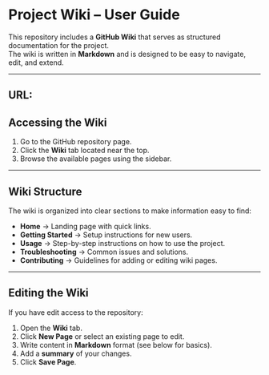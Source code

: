 #  Project Wiki – User Guide

This repository includes a **GitHub Wiki** that serves as structured documentation for the project.  
The wiki is written in **Markdown** and is designed to be easy to navigate, edit, and extend.

---
URL: 
---

##  Accessing the Wiki
1. Go to the GitHub repository page.  
2. Click the **Wiki** tab located near the top.  
3. Browse the available pages using the sidebar.  

---

##  Wiki Structure
The wiki is organized into clear sections to make information easy to find:

- **Home** → Landing page with quick links.  
- **Getting Started** → Setup instructions for new users.  
- **Usage** → Step-by-step instructions on how to use the project.  
- **Troubleshooting** → Common issues and solutions.  
- **Contributing** → Guidelines for adding or editing wiki pages.  

---

##  Editing the Wiki
If you have edit access to the repository:

1. Open the **Wiki** tab.  
2. Click **New Page** or select an existing page to edit.  
3. Write content in **Markdown** format (see below for basics).  
4. Add a **summary** of your changes.  
5. Click **Save Page**.
